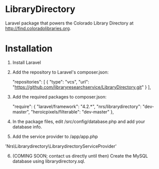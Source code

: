 # LibraryDirectory

Laravel package that powers the Colorado Library Directory at http://find.coloradolibraries.org.

Installation
============

1. Install Laravel
2. Add the repository to Laravel's composer.json:

    "repositories": [
        {
            "type": "vcs",
            "url":  "https://github.com/libraryresearchservice/LibraryDirectory.git"
        }
    ],
3. Add the required packages to composer.json:

	"require": {
		"laravel/framework": "4.2.*",
		"nrs/librarydirectory": "dev-master",
		"heroicpixels/filterable": "dev-master"
	},
	
4. In the package files, edit /src/config/database.php and add your database info.
5. Add the service provider to /app/app.php

  'Nrs\Librarydirectory\LibrarydirectoryServiceProvider'
  
6. (COMING SOON; contact us directly until then) Create the MySQL database using librarydirectory.sql.
